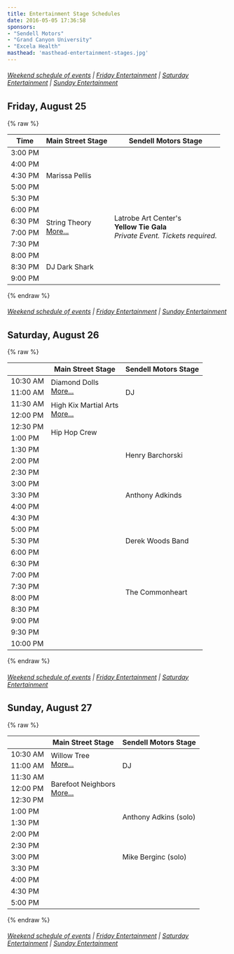 ```yaml
---
title: Entertainment Stage Schedules
date: 2016-05-05 17:36:58
sponsors:
- "Sendell Motors"
- "Grand Canyon University"
- "Excela Health"
masthead: 'masthead-entertainment-stages.jpg'
---
```



###### [Weekend schedule of events](/schedule) | [Friday Entertainment](#friday) | [Saturday Entertainment](#saturday) | [Sunday Entertainment](#sunday)



<a name="friday"></a>

## Friday, August 25

{% raw %}
<table class="table table-striped">
  <thead>
    <tr>
      <th>Time</th><th>Main Street Stage</th><th>Sendell Motors Stage</th>
    </tr>
  </thead>
  <tbody>
    <tr>
      <td>3:00 PM</td><td rowspan="5" class="performance">Marissa Pellis</td>
      <td></td>
    </tr>
    <tr>
      <td>4:00 PM</td>
      <td></td>
    </tr>
    <tr>
      <td>4:30 PM</td>
      <td></td>
    </tr>
    <tr>
      <td>5:00 PM</td>
      <td></td>
    </tr>
    <tr>
      <td>5:30 PM</td>
      <td rowspan="6" class="performance">Latrobe Art Center's<br /><strong>Yellow Tie Gala</strong><br /><em>Private Event. Tickets required.</em></td>
    </tr>
    <tr>
      <td>6:00 PM</td>
      <td rowspan="4"  class="performance">String Theory<br />
      <a href="/entertainment/the-string-theory/" class="btn btn-info btn-round btn-xs">More...</a></td>
    </tr>
    <tr>
      <td>6:30 PM</td>
    </tr>
    <tr>
      <td>7:00 PM</td>
    </tr>
    <tr>
      <td>7:30 PM</td>
    </tr>
    <tr>
      <td>8:00 PM</td>
      <td rowspan="3"  class="performance">DJ Dark Shark</td>
    </tr>
    <tr>
      <td>8:30 PM</td>
      <td></td>
    </tr>
    <tr>
      <td>9:00 PM</td>
      <td></td>
    </tr>
  </tbody>
</table>
{% endraw %}

###### [Weekend schedule of events](/schedule) | [Friday Entertainment](#friday) | [Sunday Entertainment](#sunday)

<a name="saturday"></a>

## Saturday, August 26

{% raw %}
<table class="table table-striped">
    <thead>
        <tr>
            <th></th>
            <th>Main Street Stage</th>
            <th>Sendell Motors Stage</th>
        </tr>
    </thead>
    <tbody>
        <tr>
            <td>10:30 AM</td>
            <td rowspan="2" class="performance">Diamond Dolls<br />
      <a href="/entertainment/diamond-dolls/" class="btn btn-info btn-round btn-xs">More...</a></td>
            <td rowspan="3" class="performance">DJ</td>
        </tr>
        <tr>
            <td>11:00 AM</td>
        </tr>
        <tr>
            <td>11:30 AM</td>
            <td rowspan="2" class="performance">High Kix Martial Arts<br />
      <a href="/entertainment/highkix-martial-arts/" class="btn btn-info btn-round btn-xs">More...</a></td>
        </tr>
        <tr>
            <td>12:00 PM</td>
            <td></td>
        </tr>
        <tr>
            <td>12:30 PM</td>
            <td rowspan="2" class="performance">Hip Hop Crew </td>
            <td></td>
        </tr>
        <tr>
            <td>1:00 PM</td>
            <td></td>
        </tr>
        <tr>
            <td>1:30 PM</td>
            <td></td>
            <td rowspan="2" class="performance">Henry Barchorski</td>
        </tr>
        <tr>
            <td>2:00 PM</td>
            <td></td>
        </tr>
        <tr>
            <td>2:30 PM</td>
            <td></td>
            <td></td>
        </tr>
        <tr>
            <td>3:00 PM</td>
            <td></td>
            <td rowspan="3" class="performance">Anthony Adkinds</td>
        </tr>
        <tr>
            <td>3:30 PM</td>
            <td></td>
        </tr>
        <tr>
            <td>4:00 PM</td>
            <td></td>
        </tr>
        <tr>
            <td>4:30 PM</td>
            <td></td>
            <td></td>
        </tr>
        <tr>
            <td>5:00 PM</td>
            <td></td>
            <td rowspan="3" class="performance">Derek Woods Band </td>
        </tr>
        <tr>
            <td>5:30 PM</td>
            <td></td>
        </tr>
        <tr>
            <td>6:00 PM</td>
            <td></td>
        </tr>
        <tr>
            <td>6:30 PM</td>
            <td></td>
            <td></td>
        </tr>
        <tr>
            <td>7:00 PM</td>
            <td></td>
            <td rowspan="4" class="performance">The Commonheart</td>
        </tr>
        <tr>
            <td>7:30 PM</td>
            <td></td>
        </tr>
        <tr>
            <td>8:00 PM</td>
            <td></td>
        </tr>
        <tr>
            <td>8:30 PM</td>
            <td></td>
        </tr>
        <tr>
            <td>9:00 PM</td>
            <td></td>
            <td></td>
        </tr>
        <tr>
            <td>9:30 PM</td>
            <td></td>
            <td></td>
        </tr>
        <tr>
            <td>10:00 PM</td>
            <td></td>
            <td></td>
        </tr>
    </tbody>
</table>
{% endraw %}

###### [Weekend schedule of events](/schedule) | [Friday Entertainment](#friday) | [Saturday Entertainment](#saturday)

<a name="sunday"></a>

## Sunday, August 27

{% raw %}
<table class="table table-striped">
    <thead>
        <tr>
            <th></th>
            <th>Main Street Stage</th>
            <th>Sendell Motors Stage</th>
        </tr>
    </thead>
    <tbody>
        <tr>
            <td>10:30 AM</td>
            <td rowspan="2" class="performance">Willow Tree<br />
      <a href="/entertainment/willow-tree-gymnastics/" class="btn btn-info btn-round btn-xs">More...</a></td>
            <td rowspan="3" class="performance">DJ</td>
        </tr>
        <tr>
            <td>11:00 AM</td>
        </tr>
        <tr>
            <td>11:30 AM</td>
            <td rowspan="3" class="performance">Barefoot Neighbors<br />
      <a href="/entertainment/barefoot-neighbors/" class="btn btn-info btn-round btn-xs">More...</a></td>
        </tr>
        <tr>
            <td>12:00 PM</td>
            <td></td>
        </tr>
        <tr>
            <td>12:30 PM</td>
            <td></td>
        </tr>
        <tr>
            <td>1:00 PM</td>
            <td></td>
            <td rowspan="2" class="performance">Anthony Adkins (solo)</td>
        </tr>
        <tr>
            <td>1:30 PM</td>
            <td></td>
        </tr>
        <tr>
            <td>2:00 PM</td>
            <td></td>
        </tr>
        <tr>
            <td>2:30 PM</td>
            <td></td>
            <td rowspan="3" class="performance">Mike Berginc (solo)</td>
        </tr>
        <tr>
            <td>3:00 PM</td>
            <td></td>
        </tr>
        <tr>
            <td>3:30 PM</td>
            <td></td>
        </tr>
        <tr>
            <td>4:00 PM</td>
            <td></td>
        </tr>
        <tr>
            <td>4:30 PM</td>
            <td></td>
            <td></td>
        </tr>
        <tr>
            <td>5:00 PM</td>
            <td></td>
            <td></td>
        </tr>
    </tbody>
</table>
{% endraw %}

###### [Weekend schedule of events](/schedule) | [Friday Entertainment](#friday) | [Saturday Entertainment](#saturday) | [Sunday Entertainment](#sunday)